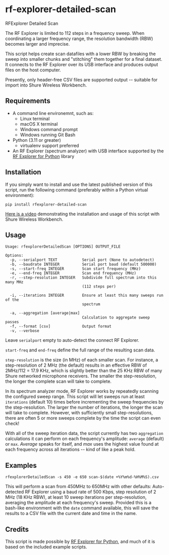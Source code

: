 # rf-explorer-detailed-scan

RFExplorer Detailed Scan

The RF Explorer is limited to 112 steps in a frequency sweep. When coordinating a larger frequency range, the resolution bandwidth (RBW) becomes larger and imprecise.

This script helps create scan datafiles with a lower RBW by breaking the sweep into smaller chunks and "stitching" them together for a final dataset. It connects to the RF Explorer over its USB interface and produces output files on the host computer.

Presently, only header-free CSV files are supported output -- suitable for import into Shure Wireless Workbench.

## Requirements

- A command line environemnt, such as:
  - Linux terminal
  - macOS X terminal
  - Windows command prompt
  - Windows running Git Bash
- Python (3.11 or greater)
  - virtualenv support preferred
- An RF Explorer (spectrum analyzer) with USB interface supported by the [RF Explorer for Python](https://github.com/RFExplorer/RFExplorer-for-Python) library

## Installation

If you simply want to install and use the latest published version of this script, run the following command (preferably within a Python virtual environment):

    pip install rfexplorer-detailed-scan

[Here is a video](https://www.youtube.com/watch?v=4yypnxZqxKc) demonstrating the installation and usage of this script with Shure Wireless Workbench.

## Usage

    Usage: rfexplorerDetailedScan [OPTIONS] OUTPUT_FILE

    Options:
      -p, --serialport TEXT           Serial port (None to autodetect)
      -b, --baudrate INTEGER          Serial port baud (default 500000)
      -s, --start-freq INTEGER        Scan start frequency (MHz)
      -e, --end-freq INTEGER          Scan end frequency (MHz)
      -r, --step-resolution INTEGER   Subdivide full spectrum into this many MHz
                                      (112 steps per)

      -i, --iterations INTEGER        Ensure at least this many sweeps run of the
                                      spectrum

      -a, --aggregation [average|max]
                                      Calculation to aggregate sweep passes
      -f, --format [csv]              Output format
      -v, --verbose

Leave `serialport` empty to auto-detect the connect RF Explorer.

`start-freq` and `end-freq` define the full range of the resulting scan data.

`step-resolution` is the size (in MHz) of each smaller scan. For instance, a step-resolution of 2 MHz (the default) results in an effective RBW of 2MHz/112 = 17.9 KHz, which is slightly better than the 25 KHz RBW of many Shure networked microphone receivers. The smaller the step-resolution, the longer the complete scan will take to complete.

In its spectrum analyzer mode, RF Explorer works by repeatedly scanning the configured sweep range. This script will let sweeps run at least `iterations` (default 10) times before incrementing the sweep frequencies by the step-resolution. The larger the number of iterations, the longer the scan will take to complete. However, with sufficiently small step-resolutions, there are often 5 or more sweeps complete by the time the script can even check!

With all of the sweep iteration data, the script currently has two `aggregation` calculations it can perform on each frequency's amplitude: `average` (default) or `max`. _Average_ speaks for itself, and _max_ uses the highest value found at each frequency across all iterations -- kind of like a peak hold.

## Examples

    rfexplorerDetailedScan -s 450 -e 650 scan-$(date +%Y%m%d-%H%M%S).csv

This will perform a scan from 450MHz to 650MHz with other defaults: Auto-detected RF Explorer using a baud rate of 500 Kbps, step resolution of 2 MHz (18 KHz RBW), at least 10 sweep iterations per step-resolution, averaging the amplitude at each frequency's sweep. Provided this is a bash-like environment with the `date` command available, this will save the results to a CSV file with the current date and time in the name.

## Credits

This script is made possible by [RF Explorer for Python](https://github.com/RFExplorer/RFExplorer-for-Python), and much of it is based on the included example scripts.
